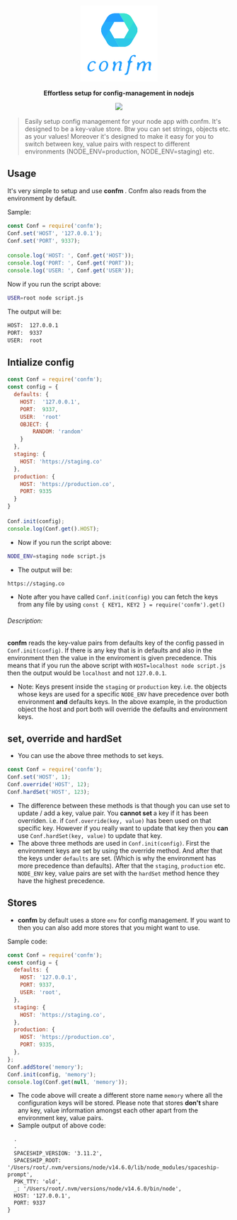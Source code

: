 <p align="center"><img src="https://raw.githubusercontent.com/kartik1998/confm/master/logo.png"> </p>

<p align="center"><b>Effortless setup for config-management in nodejs</b></p>
<p align="center"><img src="https://img.shields.io/badge/config-management-brightgreen"></p>

<blockquote>Easily setup config management for your node app with confm. It's designed to be a key-value store. Btw you can set strings, objects etc. as your values! Moreover it's designed to make it easy for you to switch between key, value pairs with respect to different environments (NODE_ENV=production, NODE_ENV=staging) etc. </blockquote>

## Usage

It's very simple to setup and use <b> confm </b>. Confm also reads from the environment by default.

Sample:

```javascript
const Conf = require('confm');
Conf.set('HOST', '127.0.0.1');
Conf.set('PORT', 9337);

console.log('HOST: ', Conf.get('HOST'));
console.log('PORT: ', Conf.get('PORT'));
console.log('USER: ', Conf.get('USER'));
```

Now if you run the script above:

```bash
USER=root node script.js
```

The output will be:

```bash
HOST:  127.0.0.1
PORT:  9337
USER:  root
```

## Intialize config

```javascript
const Conf = require('confm');
const config = {
  defaults: {
    HOST:  '127.0.0.1',
    PORT:  9337,
    USER:  'root'
    OBJECT: {
    	RANDOM: 'random'
    }
  },
  staging: {
    HOST: 'https://staging.co'
  },
  production: {
    HOST: 'https://production.co',
    PORT: 9335
  }
}

Conf.init(config);
console.log(Conf.get().HOST);

```

- Now if you run the script above:

```bash
NODE_ENV=staging node script.js
```

- The output will be:

```bash
https://staging.co
```

- Note after you have called `Conf.init(config)` you can fetch the keys from any file by using `const { KEY1, KEY2 } = require('confm').get()`

###### Description:

<b>confm</b> reads the key-value pairs from defaults key of the config passed in `Conf.init(config)`. If there is any key that is in defaults and also in the environment then the value in the enviroment is given precedence. This means that if you run the above script with `HOST=localhost node script.js` then the output would be `localhost` and not `127.0.0.1`.

- Note: Keys present inside the `staging` or `production` key. i.e. the objects whose keys are used for a specific `NODE_ENV` have precedence over both environment <b>and</b> defaults keys. In the above example, in the production object the host and port both will override the defaults and environment keys.

## set, override and hardSet

- You can use the above three methods to set keys.

```javascript
const Conf = require('confm');
Conf.set('HOST', 1);
Conf.override('HOST', 12);
Conf.hardSet('HOST', 123);
```

- The difference between these methods is that though you can use set to update / add a key, value pair. You <b> cannot set </b> a key if it has been overriden. i.e. if `Conf.override(key, value)` has been used on that specific key. However if you really want to update that key then you <b> can </b> use `Conf.hardSet(key, value)` to update that key.
- The above three methods are used in `Conf.init(config)`. First the environment keys are set by using the override method. And after that the keys under `defaults` are set. (Which is why the environment has more precedence than defaults). After that the `staging`, `production` etc. `NODE_ENV` key, value pairs are set with the `hardSet` method hence they have the highest precedence.

## Stores

- <b>confm</b> by default uses a store `env` for config management. If you want to then you can also add more stores that you might want to use.

Sample code:

```javascript
const Conf = require('confm');
const config = {
  defaults: {
    HOST: '127.0.0.1',
    PORT: 9337,
    USER: 'root',
  },
  staging: {
    HOST: 'https://staging.co',
  },
  production: {
    HOST: 'https://production.co',
    PORT: 9335,
  },
};
Conf.addStore('memory');
Conf.init(config, 'memory');
console.log(Conf.get(null, 'memory'));
```

- The code above will create a different store name `memory` where all the configuration keys will be stored. Please note that stores <b> don't </b> share any key, value information amongst each other apart from the environment key, value pairs.
- Sample output of above code:

```javscript
  .
  .
  SPACESHIP_VERSION: '3.11.2',
  SPACESHIP_ROOT: '/Users/root/.nvm/versions/node/v14.6.0/lib/node_modules/spaceship-prompt',
  P9K_TTY: 'old',
  _: '/Users/root/.nvm/versions/node/v14.6.0/bin/node',
  HOST: '127.0.0.1',
  PORT: 9337
}
```
